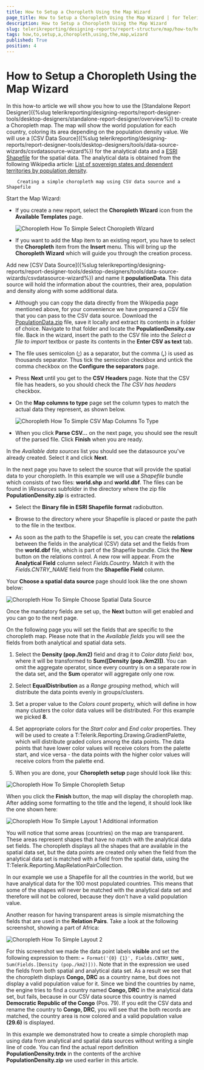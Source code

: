 ```yaml
---
title: How to Setup a Choropleth Using the Map Wizard
page_title: How to Setup a Choropleth Using the Map Wizard | for Telerik Reporting Documentation
description: How to Setup a Choropleth Using the Map Wizard
slug: telerikreporting/designing-reports/report-structure/map/how-to/how-to-setup-a-choropleth-using-the-map-wizard
tags: how,to,setup,a,choropleth,using,the,map,wizard
published: True
position: 4
---
```


# How to Setup a Choropleth Using the Map Wizard



In this how-to article we will show you how to use the [Standalone Report Designer]({%slug telerikreporting/designing-reports/report-designer-tools/desktop-designers/standalone-report-designer/overview%}) to
        create a Choropleth map. The map will show the world population for each country, coloring its area depending on the population density value.
        We will use a [CSV Data Source]({%slug telerikreporting/designing-reports/report-designer-tools/desktop-designers/tools/data-source-wizards/csvdatasource-wizard%}) for the analytical data and a
        [ESRI Shapefile](http://en.wikipedia.org/wiki/Shapefile)
        for the spatial data. The analytical data is obtained from the following Wikipedia article:
        [List of sovereign states and dependent territories by population density](http://en.wikipedia.org/wiki/List_of_sovereign_states_and_dependent_territories_by_population_density).

      
        Creating a simple choropleth map using CSV data source and a Shapefile
      

Start the Map Wizard:

* If you create a new report, select the __Choropleth Wizard__ icon from the __Available Templates__ page.
                  
  ![Choropleth How To Simple Select Choropleth Wizard](images/Map/Choropleth/HowTo_SimpleChoropleth/Choropleth_HowToSimple_SelectChoroplethWizard.png)

* If you want to add the Map item to an existing report, you have to select the __Choropleth__ item
                  from the __Insert__ menu.
                  This will bring up the __Choropleth Wizard__ which will guide you through the creation process.
                

Add new
              [CSV Data Source]({%slug telerikreporting/designing-reports/report-designer-tools/desktop-designers/tools/data-source-wizards/csvdatasource-wizard%})
              and name it __populationData__. This data source will hold the information about the
              countries, their area, population and density along with some additional data.
            

* Although you can copy the data directly from the Wikipedia page mentioned above, for your convenience we have prepared a CSV file
                  that you can pass to the CSV data source.
                Download the
                  [PopulationData.zip](https://github.com/telerik/reporting-docs/raw/master/knowledge-base/resources/PopulationDensity.zip)
                  file, save it locally and extract its contents in a folder of choice. Navigate to that folder and locate the __PopulationDensity.csv__ file.
                  Back in the wizard, insert the path to the CSV file into the *Select a file to import* textbox or paste its contents in the
                  __Enter CSV as text__ tab.
                

* The file uses semicolon (__;__) as a separator, but the comma (__,__) is used as thousands separator.
                  Thus tick the semicolon checkbox and untick the comma checkbox on the
                  __Configure the separators__ page.
                

* Press __Next__ until you get to the __CSV Headers__ page.
                  Note that the CSV file has headers, so you should check the *The CSV has headers* checkbox.
                

* On the __Map columns to type__ page set the column types to match the actual data they represent, as shown below.
                  
  ![Choropleth How To Simple CSV Map Columns To Type](images/Map/Choropleth/HowTo_SimpleChoropleth/Choropleth_HowToSimple_CSV_MapColumnsToType.png)

* When you click __Parse CSV...__ on the next page, you should see the result of the parsed file.
                Click __Finish__ when you are ready.
                

In the *Available data sources* list you should see the datasource you've already created.
              Select it and click __Next__.
            

In the next page you have to select the source that will provide the spatial data to your choropleth. In this example we will use a
              *Shapefile* bundle which consists of two files: __world.shp__ and __world.dbf__.
              The files can be found in *\Resources* subfolder in the directory where the zip file __PopulationDensity.zip__ is extracted.
            

* Select the __Binary file in ESRI Shapefile format__ radiobutton.
                

* Browse to the directory where your Shapefile is placed or paste the path to the file in the textbox.
                

* As soon as the path to the Shapefile is set, you can create the __relations__ between the fields in the
                  analytical (CSV) data set and the fields from the __world.dbf__ file, which is part of the Shapefile bundle.
                Click the __New__ button on the relations control. A new row will appear. From the __Analytical Field__
                  column select *Fields.Country*. Match it with the *Fields.CNTRY_NAME* field
                  from the __Shapefile Field__ column.
                

Your __Choose a spatial data source__ page should look like the one shown below:
              
  ![Choropleth How To Simple Choose Spatial Data Source](images/Map/Choropleth/HowTo_SimpleChoropleth/Choropleth_HowToSimple_ChooseSpatialDataSource.png)

Once the mandatory fields are set up, the __Next__ button will get enabled and you can go to the next page.
            

On the following page you will set the fields that are specific to the choropleth map. Please note that in the *Available fields*
              you will see the fields from both analytical and spatial data sets.
            

1. Select the __Density (pop./km2)__ field and drag it to *Color data field:* box, where it will be transformed to
                  __Sum([Density (pop./km2)])__. You can omit the aggregate operator, since every country is on
                  a separate row in the data set, and the __Sum__ operator will aggregate only one row.
                

1. Select __EqualDistribution__ as a *Range grouping* method, which will distribute the data points evenly in groups/clusters.
                

1. Set a proper value to the *Colors count* property, which will define in how many clusters the color data values
                  will be distributed. For this example we picked __8__.
                

1. Set appropriate colors for the *Start color* and *End color* properties.
                  They will be used to create a T:Telerik.Reporting.Drawing.GradientPalette, which
                  will distribute graded colors among the data points. The data points that have lower color values will receive colors from the palette
                  start, and vice versa - the data points with the higher color values will receive colors from the palette end.
                

1. When you are done, your __Choropleth setup__ page should look like this:
                  
  ![Choropleth How To Simple Choropleth Setup](images/Map/Choropleth/HowTo_SimpleChoropleth/Choropleth_HowToSimple_ChoroplethSetup.png)

When you click the __Finish__ button, the map will display the choropleth map. After adding some formatting to the
              title and the legend, it should look like the one shown here:
              
  ![Choropleth How To Simple Layout 1](images/Map/Choropleth/HowTo_SimpleChoropleth/Choropleth_HowToSimple_Layout1.png)
        Additional information
      

You will notice that some  areas (countries) on the map are transparent. These areas represent shapes that have no match with the analytical data set fields.
                  The choropleth displays all the shapes that are available in the spatial data set, but the data points are created only when the field from the
                  analytical data set is matched with a field from the spatial data, using the T:Telerik.Reporting.MapRelationPairCollection.
                

In our example we use a Shapefile for all the countries in the world, but we have analytical data for the 100 most populated countries. This means
                  that some of the shapes will never be matched with the analytical data set and therefore will not be colored, because they don't have a valid
                  population value.
                

Another reason for having transparent areas is simple mismatching the fields that are used in the __Relation Pairs__. Take a
                  look at the following screenshot, showing a part of Africa:
                  
  ![Choropleth How To Simple Layout 2](images/Map/Choropleth/HowTo_SimpleChoropleth/Choropleth_HowToSimple_Layout2.png)

For this screenshot we made the data point labels __visible__ and set the following expression to them:
                  `= Format('{0} {1}', Fields.CNTRY_NAME, Sum(Fields.[Density (pop./km2)]))`.
                  Note that in the expression we used the fields from both spatial and analytical data set. As a result we see that the choropleth displays
                  __Congo, DRC__ as a country name, but does not display a valid population value for it.
                  Since we bind the countries by name, the engine
                  tries to find a country named __Congo, DRC__ in the analytical data set, but fails, because in our CSV data source this country
                  is named __Democratic Republic of the Congo__ (Pos. 79). If you edit the CSV data and rename the country to
                  __Congo, DRC__, you will see that the both records are matched, the country area is now colored and a valid
                  population value __(29.6)__ is displayed.
                

In this example we demonstrated how to create a simple choropleth map using data from analytical and spatial data sources
                without writing a single line of code. You can find the actual report definition __PopulationDensity.trdx__ in the contents of the archive __PopulationDensity.zip__ we used earlier in this article.
              
